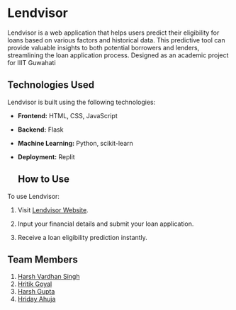 # Lendvisor
Lendvisor is a web application that helps users predict their eligibility for loans based on various factors and historical data. This predictive tool can provide valuable insights to both potential borrowers and lenders, streamlining the loan application process.
Designed as an academic project for IIIT Guwahati

## Technologies Used

Lendvisor is built using the following technologies:

- **Frontend:** HTML, CSS, JavaScript
- **Backend:** Flask
- **Machine Learning:** Python, scikit-learn
- **Deployment:** Replit

  ## How to Use

To use Lendvisor:

1. Visit [Lendvisor Website](https://replit.com/@Harshv140702/Lendvisor?v=1).

2. Input your financial details and submit your loan application.

3. Receive a loan eligibility prediction instantly.


## Team Members
1. [Harsh Vardhan Singh](https://github.com/Harshv140702)
2. [Hritik Goyal](https://github.com/liberty-1776)
3. [Harsh Gupta](https://github.com/Harshgupta5901)
4. [Hriday Ahuja](https://github.com) 
